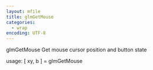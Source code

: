 ```yaml
---
layout: mfile
title: glmGetMouse
categories:
  - wrap
encoding: UTF-8
---
```


glmGetMouse  Get mouse cursor position and button state

usage:  [ xy, b ] = glmGetMouse